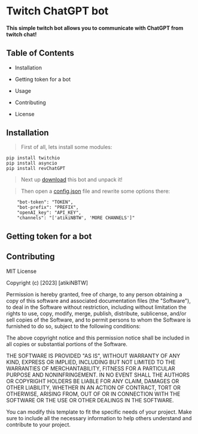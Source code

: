 # Twitch ChatGPT bot

#### This simple twitch bot allows you to communicate with ChatGPT from twitch chat!

## Table of Contents

   + Installation
   * Getting token for a bot
   - Usage
   * Contributing
   + License

## Installation

> First of all, lets install some modules:
```
pip install twitchio
pip install asyncio
pip install revChatGPT
```
> Next up [download](https://github.com/atikiNBTW/twitch-chatgpt-bot/archive/refs/heads/main.zip) this bot and unpack it!

> Then open a [config.json](/config.json) file and rewrite some options there:
```
    "bot-token": "TOKEN",
    "bot-prefix": "PREFIX",
    "openAI_key": "API_KEY",
    "channels": "['atikiNBTW', 'MORE CHANNELS']"
```

## Getting token for a bot


## Contributing

MIT License

Copyright (c) [2023] [atikiNBTW]

Permission is hereby granted, free of charge, to any person obtaining a copy
of this software and associated documentation files (the "Software"), to deal
in the Software without restriction, including without limitation the rights
to use, copy, modify, merge, publish, distribute, sublicense, and/or sell
copies of the Software, and to permit persons to whom the Software is
furnished to do so, subject to the following conditions:

The above copyright notice and this permission notice shall be included in
all copies or substantial portions of the Software.

THE SOFTWARE IS PROVIDED "AS IS", WITHOUT WARRANTY OF ANY KIND, EXPRESS OR
IMPLIED, INCLUDING BUT NOT LIMITED TO THE WARRANTIES OF MERCHANTABILITY,
FITNESS FOR A PARTICULAR PURPOSE AND NONINFRINGEMENT. IN NO EVENT SHALL THE
AUTHORS OR COPYRIGHT HOLDERS BE LIABLE FOR ANY CLAIM, DAMAGES OR OTHER
LIABILITY, WHETHER IN AN ACTION OF CONTRACT, TORT OR OTHERWISE, ARISING FROM,
OUT OF OR IN CONNECTION WITH THE SOFTWARE OR THE USE OR OTHER DEALINGS IN
THE SOFTWARE.

You can modify this template to fit the specific needs of your project. Make sure to include all the necessary information to help others understand and contribute to your project.

